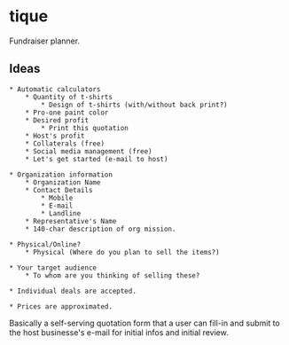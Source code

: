 # tique
Fundraiser planner.

## Ideas

	* Automatic calculators
		* Quantity of t-shirts
			* Design of t-shirts (with/without back print?)
		* Pro-one paint color
		* Desired profit
			* Print this quotation
		* Host's profit
		* Collaterals (free)
		* Social media management (free)
		* Let's get started (e-mail to host)

	* Organization information
		* Organization Name
		* Contact Details
			* Mobile
			* E-mail
			* Landline
		* Representative's Name
		* 140-char description of org mission.

	* Physical/Online?
		* Physical (Where do you plan to sell the items?)

	* Your target audience
		* To whom are you thinking of selling these?

	* Individual deals are accepted.

	* Prices are approximated.

Basically a self-serving quotation form that a user can fill-in and submit to the host businesse's e-mail for initial infos and initial review.

